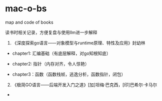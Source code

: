# mac-o-bs

map and code of books

读书时相关记录，方便复盘与使用llm进一步解释

1. 《深度探索go语言——对象模型与runtime原理、特性及应用》封幼林

- chapter1: 汇编基础（有底层解释，对go知根知底）

- chapter2: 指针（内存对齐，令人惊艳）

- chapter3：函数（函数栈帧，逃逸分析，函数指针，闭包）


2. 《极简GO语言——后端开发入门之道》[加]坦梅·巴克西，[印]巴希尔·卡马尔

- 

